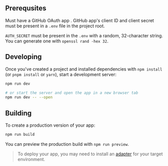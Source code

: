 ## Prerequsites

Must have a GitHub OAuth app .
GitHub app's client ID and client secret must be present in a `.env` file in the project root.

`AUTH_SECRET` must be present in the `.env` with a random, 32-character string. You can generate one with `openssl rand -hex 32`.

## Developing

Once you've created a project and installed dependencies with `npm install` (or `pnpm install` or `yarn`), start a development server:

```bash
npm run dev

# or start the server and open the app in a new browser tab
npm run dev -- --open
```

## Building

To create a production version of your app:

```bash
npm run build
```

You can preview the production build with `npm run preview`.

> To deploy your app, you may need to install an [adapter](https://kit.svelte.dev/docs/adapters) for your target environment.
